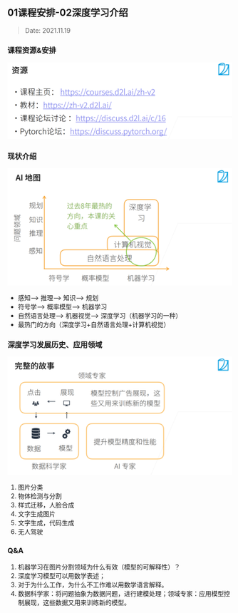 ## 01课程安排-02深度学习介绍

> Date: 2021.11.19

### **课程资源&安排**
![01_resources](./img/01_resources.png "01_resources")

### **现状介绍**
![02_ai_map](./img/02_ai_map.png "02_ai_map")
- 感知--> 推理--> 知识--> 规划
- 符号学--> 概率模型--> 机器学习
- 自然语言处理--> 机器视觉--> 深度学习（机器学习的一种）
- 最热门的方向（深度学习+自然语言处理+计算机视觉）


### **深度学习发展历史、应用领域**
![02_full_scale](./img/02_full_scale.png "02_full_scale")
1. 图片分类
2. 物体检测与分割
3. 样式迁移，人脸合成
4. 文字生成图片
5. 文字生成，代码生成
6. 无人驾驶


### **Q&A**
1. 机器学习在图片分割领域为什么有效（模型的可解释性）？
2. 深度学习模型可以用数学表述；
3. 对于为什么工作，为什么不工作难以用数学语言解释。
4. 数据科学家：将问题抽象为数据问题，进行建模处理；领域专家：应用模型控制展现，这些数据又用来训练新的模型。
